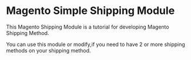 # Magento Simple Shipping Module

This Magento Shipping Module is a tutorial for developing Magento Shipping Method.

You can use this module or modify,if you need to have 2 or more shipping methods on your shipping method.



